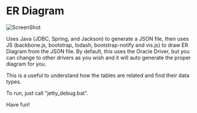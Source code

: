 ER Diagram
======================

![ScreenShot](http://i.imgur.com/AqM6qNM.png)


Uses Java (JDBC, Spring, and Jackson) to generate a JSON file, then uses JS (backbone.js, bootstrap, lodash, bootstrap-notify and vis.js) to draw ER Diagram from the JSON file. By default, this uses the Oracle Driver, but you can change to other drivers as you wish and it will auto generate the proper diagram for you.

This is a useful to understand how the tables are related and find their data types.

To run, just call "jetty_debug.bat".

Have fun!